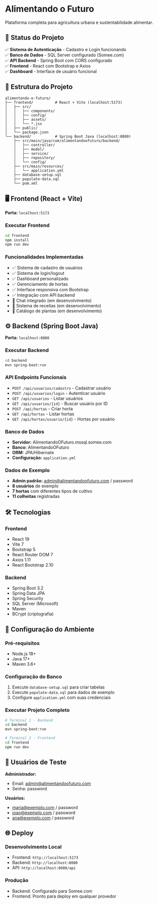 # Alimentando o Futuro

Plataforma completa para agricultura urbana e sustentabilidade alimentar.

## 🚀 Status do Projeto

✅ **Sistema de Autenticação** - Cadastro e Login funcionando  
✅ **Banco de Dados** - SQL Server configurado (Somee.com)  
✅ **API Backend** - Spring Boot com CORS configurado  
✅ **Frontend** - React com Bootstrap e Axios  
✅ **Dashboard** - Interface de usuário funcional  

## 📁 Estrutura do Projeto

```
alimentando-o-futuro/
├── frontend/          # React + Vite (localhost:5173)
│   ├── src/
│   │   ├── components/
│   │   ├── config/
│   │   ├── assets/
│   │   └── *.jsx
│   ├── public/
│   └── package.json
└── backend/           # Spring Boot Java (localhost:8080)
    ├── src/main/java/com/alimentandoofuturo/backend/
    │   ├── controller/
    │   ├── model/
    │   ├── service/
    │   ├── repository/
    │   └── config/
    ├── src/main/resources/
    │   └── application.yml
    ├── database-setup.sql
    ├── populate-data.sql
    └── pom.xml
```

## 🖥️ Frontend (React + Vite)

**Porta:** `localhost:5173`

### Executar Frontend
```bash
cd frontend
npm install
npm run dev
```

### Funcionalidades Implementadas
- ✅ Sistema de cadastro de usuários
- ✅ Sistema de login/logout
- ✅ Dashboard personalizado
- ✅ Gerenciamento de hortas
- ✅ Interface responsiva com Bootstrap
- ✅ Integração com API backend
- 🔄 Chat integrado (em desenvolvimento)
- 🔄 Sistema de receitas (em desenvolvimento)
- 🔄 Catálogo de plantas (em desenvolvimento)

## ⚙️ Backend (Spring Boot Java)

**Porta:** `localhost:8080`

### Executar Backend
```bash
cd backend
mvn spring-boot:run
```

### API Endpoints Funcionais
- `POST /api/usuarios/cadastro` - Cadastrar usuário
- `POST /api/usuarios/login` - Autenticar usuário
- `GET /api/usuarios` - Listar usuários
- `GET /api/usuarios/{id}` - Buscar usuário por ID
- `POST /api/hortas` - Criar horta
- `GET /api/hortas` - Listar hortas
- `GET /api/hortas/usuario/{id}` - Hortas por usuário

### Banco de Dados
- **Servidor:** AlimentandoOFuturo.mssql.somee.com
- **Banco:** AlimentandoOFuturo
- **ORM:** JPA/Hibernate
- **Configuração:** `application.yml`

### Dados de Exemplo
- **Admin padrão:** admin@alimentandoofuturo.com / password
- **8 usuários** de exemplo
- **7 hortas** com diferentes tipos de cultivo
- **11 colheitas** registradas

## 🛠️ Tecnologias

### Frontend
- React 19
- Vite 7
- Bootstrap 5
- React Router DOM 7
- Axios 1.11
- React Bootstrap 2.10

### Backend
- Spring Boot 3.2
- Spring Data JPA
- Spring Security
- SQL Server (Microsoft)
- Maven
- BCrypt (criptografia)

## 🔧 Configuração do Ambiente

### Pré-requisitos
- Node.js 18+
- Java 17+
- Maven 3.6+

### Configuração do Banco
1. Execute `database-setup.sql` para criar tabelas
2. Execute `populate-data.sql` para dados de exemplo
3. Configure `application.yml` com suas credenciais

### Executar Projeto Completo
```bash
# Terminal 1 - Backend
cd backend
mvn spring-boot:run

# Terminal 2 - Frontend
cd frontend
npm run dev
```

## 👤 Usuários de Teste

**Administrador:**
- Email: admin@alimentandoofuturo.com
- Senha: password

**Usuários:**
- maria@exemplo.com / password
- joao@exemplo.com / password
- ana@exemplo.com / password

## 🌐 Deploy

### Desenvolvimento Local
- Frontend: `http://localhost:5173`
- Backend: `http://localhost:8080`
- API: `http://localhost:8080/api`

### Produção
- Backend: Configurado para Somee.com
- Frontend: Pronto para deploy em qualquer provedor
